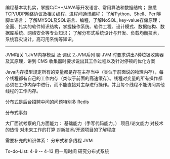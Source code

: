 编程基本功扎实，掌握C/C++/JAVA等开发语言、常用算法和数据结构；
熟悉TCP/UDP网络协议及相关编程、进程间通讯编程；
了解Python、Shell、Perl等脚本语言；
了解MYSQL及SQL语言、编程，了解NoSQL, key-value存储原理；
全面、扎实的软件知识结构，掌握操作系统、软件工程、设计模式、数据结构、数据库系统、网络安全等专业知识；
了解分布式系统设计与开发、负载均衡技术，系统容灾设计，高可用系统等知识。




---
JVM相关
1.JVM内存模型 及 调优
2.JVM系列 
聊 JVM 时要求讲出7种垃圾收集器及其原理，讲到 CMS 收集器时要求说出其工作过程以及针对停顿的优化方案


Java内存模型规定所有的变量都是存在主存当中（类似于前面说的物理内存），每个线程都有自己的工作内存（类似于前面的高速缓存）。线程对变量的所有操作都必须在工作内存中进行，而不能直接对主存进行操作。并且每个线程不能访问其他线程的工作内存。


分布式是后台招聘中问的问题特别多
Redis 

分布式事务


大厂面试考察的几方面能力：
基础能力（手写代码能力，）
项目/论文能力
对技术的热情
对未来工作的打算
对新技术/开源项目的了解程度


需要补充的知识体系：
分布式和多线程
JVM


To-do-List:
4-9 -- 4-13  用一周时间 研究分布式系统


